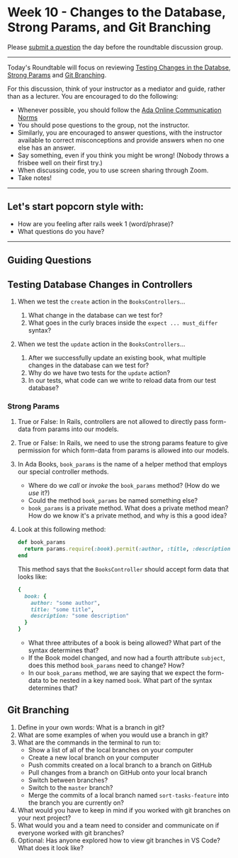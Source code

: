 # Week 10 - Changes to the Database, Strong Params, and Git Branching

Please [submit a question](https://airtable.com/shrOEPwWbMZXxXlTt) the day before the roundtable discussion group.

---

Today's Roundtable will focus on reviewing [Testing Changes in the Databse](https://learn-2.galvanize.com/cohorts/2036/blocks/1006/content_files/intro-to-rails/testing-db-in-controllers.md), [Strong Params](https://learn-2.galvanize.com/cohorts/2036/blocks/1006/content_files/intro-to-rails/strong-params.md) and [Git Branching](https://learn-2.galvanize.com/cohorts/2036/blocks/882/content_files/04-git/branches.md).

For this discussion, think of your instructor as a mediator and guide, rather than as a lecturer. You are encouraged to do the following:

* Whenever possible, you should follow the [Ada Online Communication Norms](https://learn-2.galvanize.com/cohorts/2036/blocks/882/content_files/00-welcome-to-ada/02-wk01-online-communication-norms.md)
* You should pose questions to the group, not the instructor.
* Similarly, you are encouraged to answer questions, with the instructor available to correct misconceptions and provide answers when no one else has an answer.
* Say something, even if you think you might be wrong! (Nobody throws a frisbee well on their first try.)
* When discussing code, you to use screen sharing through Zoom.
* Take notes!

---

## Let's start popcorn style with:
* How are you feeling after rails week 1 (word/phrase)?
* What questions do you have?

---

## Guiding Questions

## Testing Database Changes in Controllers

1. When we test the `create` action in the `BooksControllers`...
    1. What change in the database can we test for?
    1. What goes in the curly braces inside the `expect ... must_differ` syntax?

1. When we test the `update` action in the `BooksControllers`...
    1. After we successfully update an existing book, what multiple changes in the database can we test for?
    1. Why do we have two tests for the `update` action?
    1. In our tests, what code can we write to reload data from our test database?

### Strong Params

1. True or False: In Rails, controllers are not allowed to directly pass form-data from params into our models.
1. True or False: In Rails, we need to use the strong params feature to give permission for which form-data from params is allowed into our models.
1. In Ada Books, `book_params` is the name of a helper method that employs our special controller methods.
    - Where do we _call_ or _invoke_ the `book_params` method? (How do we _use_ it?)
    - Could the method `book_params` be named something else?
    - `book_params` is a private method. What does a private method mean? How do we know it's a private method, and why is this a good idea?
1. Look at this following method:
    ```ruby
    def book_params
      return params.require(:book).permit(:author, :title, :description)
    end
    ```
    This method says that the `BooksController` should accept form data that looks like:
    
    ```ruby
    {
      book: {
        author: "some author",
        title: "some title",
        description: "some description"
      }
    }
    ```
    - What three attributes of a book is being allowed? What part of the syntax determines that?
    - If the Book model changed, and now had a fourth attribute `subject`, does this method `book_params` need to change? How?
    - In our `book_params` method, we are saying that we expect the form-data to be nested in a key named `book`. What part of the syntax determines that?

## Git Branching

1. Define in your own words: What is a branch in git?
1. What are some examples of when you would use a branch in git?
1. What are the commands in the terminal to run to:
    - Show a list of all of the local branches on your computer
    - Create a new local branch on your computer
    - Push commits created on a local branch to a branch on GitHub
    - Pull changes from a branch on GitHub onto your local branch
    - Switch between branches?
    - Switch to the `master` branch?
    - Merge the commits of a local branch named `sort-tasks-feature` into the branch you are currently on?
1. What would you have to keep in mind if you worked with git branches on your next project?
1. What would you and a team need to consider and communicate on if everyone worked with git branches?
1. Optional: Has anyone explored how to view git branches in VS Code? What does it look like?